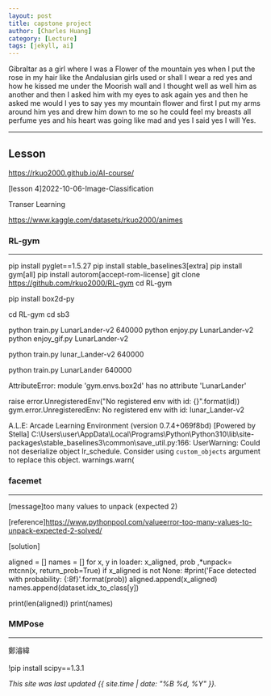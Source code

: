 ```yaml
---
layout: post
title: capstone project
author: [Charles Huang]
category: [Lecture]
tags: [jekyll, ai]
---
```


Gibraltar as a girl where I was a Flower of the mountain yes when I put the rose in my hair like the Andalusian girls used or shall I wear a red yes and how he kissed me under the Moorish wall and I thought well as well him as another and then I asked him with my eyes to ask again yes and then he asked me would I yes to say yes my mountain flower and first I put my arms around him yes and drew him down to me so he could feel my breasts all perfume yes and his heart was going like mad and yes I said yes I will Yes.

---



## Lesson

https://rkuo2000.github.io/AI-course/

[lesson 4]2022-10-06-Image-Classification

Transer Learning

https://www.kaggle.com/datasets/rkuo2000/animes
	

### RL-gym
---
pip install pyglet==1.5.27
pip install stable_baselines3[extra]
pip install gym[all]
pip install autorom[accept-rom-license]
git clone https://github.com/rkuo2000/RL-gym
cd RL-gym

pip install box2d-py 

cd RL-gym
cd sb3

python train.py LunarLander-v2 640000
python enjoy.py LunarLander-v2
python enjoy_gif.py LunarLander-v2


python train.py lunar_Lander-v2 640000

python train.py LunarLander 640000

AttributeError: module 'gym.envs.box2d' has no attribute 'LunarLander'

raise error.UnregisteredEnv("No registered env with id: {}".format(id))
gym.error.UnregisteredEnv: No registered env with id: lunar_Lander-v2

A.L.E: Arcade Learning Environment (version 0.7.4+069f8bd)
[Powered by Stella]
C:\Users\user\AppData\Local\Programs\Python\Python310\lib\site-packages\stable_baselines3\common\save_util.py:166: UserWarning: Could not deserialize object lr_schedule. Consider using `custom_objects` argument to replace this object.
  warnings.warn(

### facemet
---

[message]too many values to unpack (expected 2)<br>
 
[reference]https://www.pythonpool.com/valueerror-too-many-values-to-unpack-expected-2-solved/
 
[solution]<br>
 
aligned = []
names = []
for x, y in loader:
    x_aligned, prob ,*unpack= mtcnn(x, return_prob=True)
       if x_aligned is not None:
         #print('Face detected with probability: {:8f}'.format(prob))
        aligned.append(x_aligned)
        names.append(dataset.idx_to_class[y])

print(len(aligned))
print(names)


### MMPose
---

鄭濬緯<br>
<br>
!pip install scipy==1.3.1
	







*This site was last updated {{ site.time | date: "%B %d, %Y" }}.*
